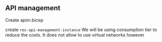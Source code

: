 ## API management

Create apim.bicep

create `res-api-management-instance`
We will be using consumption tier to reduce the costs. It does not allow to use virtual networks however
